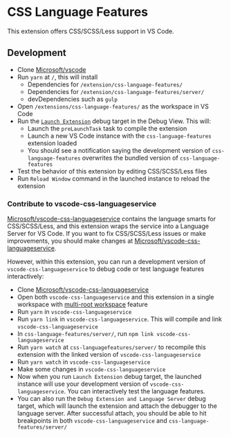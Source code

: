 # CSS Language Features

This extension offers CSS/SCSS/Less support in VS Code.

## Development

- Clone [Microsoft/vscode](https://github.com/microsoft/vscode)
- Run `yarn` at `/`, this will install
	- Dependencies for `/extension/css-language-features/`
	- Dependencies for `/extension/css-language-features/server/`
	- devDependencies such as `gulp`
- Open `/extensions/css-language-features/` as the workspace in VS Code
- Run the [`Launch Extension`](https://github.com/Microsoft/vscode/blob/master/extensions/css-language-features/.vscode/launch.json) debug target in the Debug View. This will:
	- Launch the `preLaunchTask` task to compile the extension
	- Launch a new VS Code instance with the `css-language-features` extension loaded
	- You should see a notification saying the development version of `css-language-features` overwrites the bundled version of `css-language-features`
- Test the behavior of this extension by editing CSS/SCSS/Less files
- Run `Reload Window` command in the launched instance to reload the extension

### Contribute to vscode-css-languageservice

[Microsoft/vscode-css-languageservice](https://github.com/Microsoft/vscode-css-languageservice) contains the language smarts for CSS/SCSS/Less, and this extension wraps the service into a Language Server for VS Code. If you want to fix CSS/SCSS/Less issues or make improvements, you should make changes at [Microsoft/vscode-css-languageservice](https://github.com/Microsoft/vscode-css-languageservice).

However, within this extension, you can run a development version of `vscode-css-languageservice` to debug code or test language features interactively:

- Clone [Microsoft/vscode-css-languageservice](https://github.com/Microsoft/vscode-css-languageservice)
- Open both `vscode-css-languageservice` and this extension in a single workspace with [multi-root workspace](https://code.visualstudio.com/docs/editor/multi-root-workspaces) feature
- Run `yarn` in `vscode-css-languageservice`
- Run `yarn link` in `vscode-css-languageservice`. This will compile and link `vscode-css-languageservice`
- In `css-language-features/server/`, run `npm link vscode-css-languageservice`
- Run `yarn watch` at `css-languagefeatures/server/` to recompile this extension with the linked version of `vscode-css-languageservice`
- Run `yarn watch` in `vscode-css-languageservice`
- Make some changes in `vscode-css-languageservice`
- Now when you run `Launch Extension` debug target, the launched instance will use your development version of `vscode-css-languageservice`. You can interactively test the language features.
- You can also run the `Debug Extension and Language Server` debug target, which will launch the extension and attach the debugger to the language server. After successful attach, you should be able to hit breakpoints in both `vscode-css-languageservice` and `css-language-features/server/`
